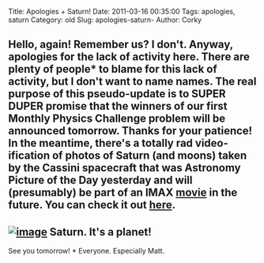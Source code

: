 Title: Apologies + Saturn!
Date: 2011-03-16 00:35:00
Tags: apologies, saturn
Category: old
Slug: apologies-saturn-
Author: Corky


Hello, again! Remember us? I don't. Anyway, apologies for the lack of
activity here. There are plenty of people* to blame for this lack of
activity, but I don't want to name names. The real purpose of this
pseudo-update is to SUPER DUPER promise that the winners of our first
Monthly Physics Challenge problem will be announced tomorrow. Thanks for
your patience!
In the meantime, there's a totally rad video-ification of photos of
Saturn (and moons) taken by the Cassini spacecraft that was Astronomy
Picture of the Day yesterday and will (presumably) be part of an IMAX
[movie](http://www.outsideinthemovie.com/) in the future. You can check
it out [here](http://apod.nasa.gov/apod/ap110315.html).
  ---------------------------------------------------------------------------------------------------------------------------------------------------------------------------------------------------------------------
  [![image](https://lh5.googleusercontent.com/-ehzfH813QMI/TYA9RsjqZgI/AAAAAAAAAKw/ZUCp64M29Dc/s400/saturn.jpg)](https://lh5.googleusercontent.com/-ehzfH813QMI/TYA9RsjqZgI/AAAAAAAAAKw/ZUCp64M29Dc/s1600/saturn.jpg)
  Saturn. It's a planet!
  ---------------------------------------------------------------------------------------------------------------------------------------------------------------------------------------------------------------------

See you tomorrow! * Everyone. Especially Matt.
